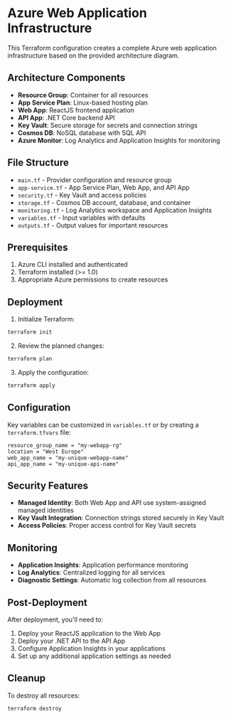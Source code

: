 # Azure Web Application Infrastructure

This Terraform configuration creates a complete Azure web application infrastructure based on the provided architecture diagram.

## Architecture Components

- **Resource Group**: Container for all resources
- **App Service Plan**: Linux-based hosting plan
- **Web App**: ReactJS frontend application
- **API App**: .NET Core backend API
- **Key Vault**: Secure storage for secrets and connection strings
- **Cosmos DB**: NoSQL database with SQL API
- **Azure Monitor**: Log Analytics and Application Insights for monitoring

## File Structure

- `main.tf` - Provider configuration and resource group
- `app-service.tf` - App Service Plan, Web App, and API App
- `security.tf` - Key Vault and access policies
- `storage.tf` - Cosmos DB account, database, and container
- `monitoring.tf` - Log Analytics workspace and Application Insights
- `variables.tf` - Input variables with defaults
- `outputs.tf` - Output values for important resources

## Prerequisites

1. Azure CLI installed and authenticated
2. Terraform installed (>= 1.0)
3. Appropriate Azure permissions to create resources

## Deployment

1. Initialize Terraform:
```bash
terraform init
```

2. Review the planned changes:
```bash
terraform plan
```

3. Apply the configuration:
```bash
terraform apply
```

## Configuration

Key variables can be customized in `variables.tf` or by creating a `terraform.tfvars` file:

```hcl
resource_group_name = "my-webapp-rg"
location = "West Europe"
web_app_name = "my-unique-webapp-name"
api_app_name = "my-unique-api-name"
```

## Security Features

- **Managed Identity**: Both Web App and API use system-assigned managed identities
- **Key Vault Integration**: Connection strings stored securely in Key Vault
- **Access Policies**: Proper access control for Key Vault secrets

## Monitoring

- **Application Insights**: Application performance monitoring
- **Log Analytics**: Centralized logging for all services
- **Diagnostic Settings**: Automatic log collection from all resources

## Post-Deployment

After deployment, you'll need to:

1. Deploy your ReactJS application to the Web App
2. Deploy your .NET API to the API App
3. Configure Application Insights in your applications
4. Set up any additional application settings as needed

## Cleanup

To destroy all resources:
```bash
terraform destroy
```